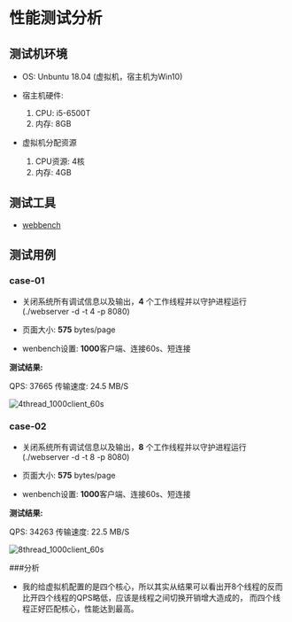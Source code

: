 # 性能测试分析

## 测试机环境

* OS: Unbuntu 18.04 (虚拟机，宿主机为Win10)

* 宿主机硬件:
    1. CPU: i5-6500T
    2. 内存: 8GB
 
* 虚拟机分配资源
    1. CPU资源: 4核
    2. 内存: 4GB
    

## 测试工具

* [webbench](https://github.com/EZLippi/WebBench)


## 测试用例


### case-01

* 关闭系统所有调试信息以及输出，**4** 个工作线程并以守护进程运行(./webserver -d -t 4 -p 8080)


* 页面大小: **575** bytes/page

* wenbench设置: **1000**客户端、连接60s、短连接

**测试结果:**

QPS: 37665
传输速度: 24.5 MB/S


![4thread_1000client_60s](https://ws2.sinaimg.cn/large/006tKfTcgy1g0oopho0lqj30w60eaq4c.jpg)


### case-02

* 关闭系统所有调试信息以及输出，**8** 个工作线程并以守护进程运行(./webserver -d -t 8 -p 8080)


* 页面大小: **575** bytes/page

* wenbench设置: **1000**客户端、连接60s、短连接

**测试结果:**

QPS: 34263
传输速度: 22.5 MB/S

![8thread_1000client_60s](https://ws2.sinaimg.cn/large/006tKfTcgy1g0op8am8isj30ww0eiq4c.jpg)


###分析

* 我的给虚拟机配置的是四个核心，所以其实从结果可以看出开8个线程的反而比开四个线程的QPS略低，应该是线程之间切换开销增大造成的，
而四个线程正好匹配核心，性能达到最高。




